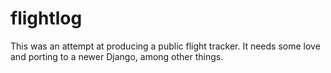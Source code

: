 flightlog
=========

This was an attempt at producing a public flight tracker. It needs some love and porting to a newer Django, among other things.
